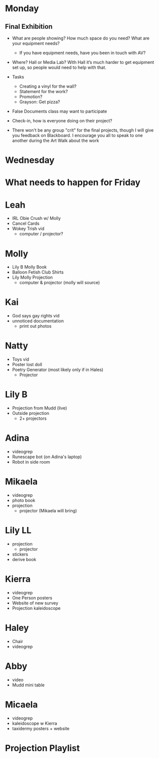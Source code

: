 # Monday

## Final Exhibition

+ What are people showing? How much space do you need? What are your equipment needs?
	+ If you have equipment needs, have you been in touch with AV?

+ Where? Hall or Media Lab? With Hall it’s much harder to get equipment set up, so people would need to help with that.

+ Tasks
	+ Creating a vinyl for the wall?
	+ Statement for the work?
	+ Promotion?
	+ Grayson: Get pizza?

+ False Documents class may want to participate

+ Check-in, how is everyone doing on their project?

+ There won't be any group "crit" for the final projects, though I will give you feedback on Blackboard. I encourage you all to speak to one another during the Art Walk about the work

# Wednesday

# What needs to happen for Friday

# Leah
+ IRL Obie Crush w/ Molly
+ Cancel Cards
+ Wokey Trish vid
  + computer / projector?

# Molly
+ Lily B Molly Book
+ Balloon Fetish Club Shirts
+ Lily Molly Projection
  + computer & projector (molly will source)

# Kai
+ God says gay rights vid
+ unnoticed documentation
  + print out photos

# Natty
+ Toys vid
+ Poster lost doll
+ Poetry Generator (most likely only if in Hales)
  + Projector

# Lily B
+ Projection from Mudd (live)
+ Outside projection
  + 2+ projectors

# Adina
+ videogrep
+ Runescape bot (on Adina's laptop)
+ Robot in side room

# Mikaela
+ videogrep
+ photo book
+ projection
  + projector (Mikaela will bring)

# Lily LL
+ projection
  + projector
+ stickers
+ derive book

# Kierra
+ videogrep
+ One Person posters
+ Website of new survey
+ Projection kaleidoscope

# Haley
+ Chair
+ videogrep

# Abby
+ video
+ Mudd mini table

# Micaela
+ videogrep
+ kaleidoscope w Kierra
+ taxidermy posters + website

# Projection Playlist
